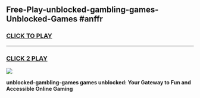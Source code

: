 
## Free-Play-unblocked-gambling-games-Unblocked-Games #anffr
<h3>
<a href="https://news.freeplayer.one?title=unblocked-gambling-games&ref=8M">CLICK TO PLAY</a></h3>
<hr>

<h3>
<a href="https://news.freeplayer.one?title=unblocked-gambling-games&ref=8M">CLICK 2 PLAY</a>
  
</h3>

<a href="https://news.freeplayer.one?title=unblocked-gambling-games&ref=8M"><img src="https://clearcache.store/games.png"></a>


**unblocked-gambling-games games unblocked: Your Gateway to Fun and Accessible Online Gaming**
